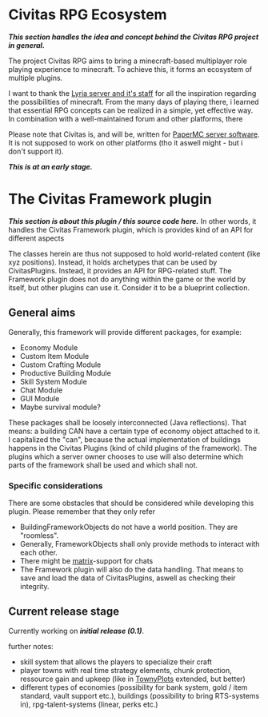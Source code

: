 # Civitas RPG Ecosystem

***This section handles the idea and concept behind the Civitas RPG project in general.***

The project Civitas RPG aims to bring a minecraft-based multiplayer role playing experience to minecraft. To achieve this, it forms an ecosystem of multiple plugins. 


I want to thank the [Lyria server and it's staff](https://lyriaserver.de) for all the inspiration regarding the possibilities of minecraft. From the many days of playing there, i learned that essential RPG concepts can be realized in a simple, yet effective way. In combination with a well-maintained forum and other platforms, there

Please note that Civitas is, and will be, written for [PaperMC server software](https://papermc.io/). It is not supposed to work on other platforms (tho it aswell might - but i don't support it).

***This is at an early stage.***

# The Civitas Framework plugin

***This section is about this plugin / this source code here.*** In other words, it handles the Civitas Framework plugin, which is provides kind of an API for different aspects

The classes herein are thus not supposed to hold world-related content (like xyz positions). Instead, it holds archetypes that can be used by CivitasPlugins. Instead, it provides an API for RPG-related stuff. The Framework plugin does not do anything within the game or the world by itself, but other plugins can use it. 
Consider it to be a blueprint collection.


## General aims

Generally, this framework will provide different packages, for example:

* Economy Module
* Custom Item Module
* Custom Crafting Module
* Productive Building Module
* Skill System Module
* Chat Module
* GUI Module
* Maybe survival module?

These packages shall be loosely interconnected (Java reflections). That means: a building CAN have a certain type of economy object attached to it. I capitalized the "can", because the actual implementation of buildings happens in the Civitas Plugins (kind of child plugins of the framework). The plugins which a server owner chooses to use will also determine which parts of the framework shall be used and which shall not.

### Specific considerations
There are some obstacles that should be considered while developing this plugin. Please remember that they only refer

* BuildingFrameworkObjects do not have a world position. They are "roomless". 
* Generally, FrameworkObjects shall only provide methods to interact with each other.
* There might be [matrix](https://www.matrix.org)-support for chats
* The Framework plugin will also do the data handling. That means to save and load the data of CivitasPlugins, aswell as checking their integrity.


## Current release stage

Currently working on ***initial release (0.1)***.
 

further notes:
* skill system that allows the players to specialize their craft
* player towns with real time strategy elements, chunk protection, ressource gain and upkeep (like in [TownyPlots](https://dev.bukkit.org/projects/townyplots) extended, but better) 
* different types of economies (possibility for bank system, gold / item standard, vault support etc.), buildings (possibility to bring RTS-systems in), rpg-talent-systems (linear, perks etc.)



